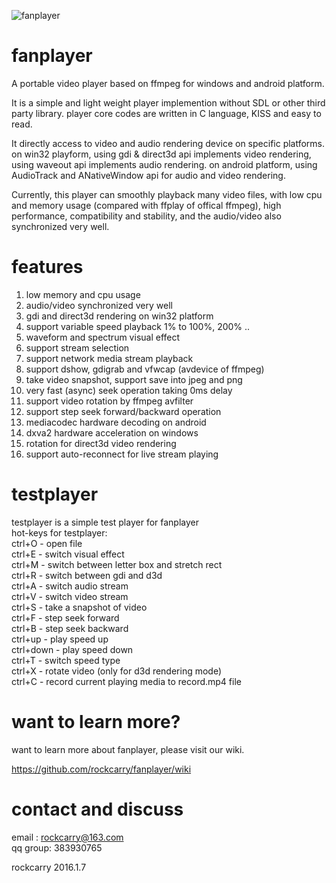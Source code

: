 ![fanplayer](logo/fanplayer.png)

fanplayer
=========

A portable video player based on ffmpeg for windows and android platform.

It is a simple and light weight player implemention without SDL or other third party library. player core codes are written in C language, KISS and easy to read.

It directly access to video and audio rendering device on specific platforms. on win32 playform, using gdi & direct3d api implements video rendering, using waveout api implements audio rendering. on android platform, using AudioTrack and ANativeWindow api for audio and video rendering.

Currently, this player can smoothly playback many video files, with low cpu and memory usage (compared with ffplay of offical ffmpeg), high performance, compatibility and stability, and the audio/video also synchronized very well.


features
========
1.  low memory and cpu usage
2.  audio/video synchronized very well
3.  gdi and direct3d rendering on win32 platform
4.  support variable speed playback 1% to 100%, 200% ..
5.  waveform and spectrum visual effect
6.  support stream selection
7.  support network media stream playback
8.  support dshow, gdigrab and vfwcap (avdevice of ffmpeg)
9.  take video snapshot, support save into jpeg and png
10. very fast (async) seek operation taking 0ms delay
11. support video rotation by ffmpeg avfilter
12. support step seek forward/backward operation
13. mediacodec hardware decoding on android
14. dxva2 hardware acceleration on windows
15. rotation for direct3d video rendering
16. support auto-reconnect for live stream playing


testplayer
==========
testplayer is a simple test player for fanplayer  
hot-keys for testplayer:  
ctrl+O    - open file  
ctrl+E    - switch visual effect  
ctrl+M    - switch between letter box and stretch rect  
ctrl+R    - switch between gdi and d3d  
ctrl+A    - switch audio stream  
ctrl+V    - switch video stream  
ctrl+S    - take a snapshot of video  
ctrl+F    - step seek forward  
ctrl+B    - step seek backward  
ctrl+up   - play speed up  
ctrl+down - play speed down  
ctrl+T    - switch speed type  
ctrl+X    - rotate video (only for d3d rendering mode)  
ctrl+C    - record current playing media to record.mp4 file  


want to learn more?
==================
want to learn more about fanplayer, please visit our wiki.

https://github.com/rockcarry/fanplayer/wiki


contact and discuss
===================
email   : rockcarry@163.com  
qq group: 383930765  



rockcarry
2016.1.7

